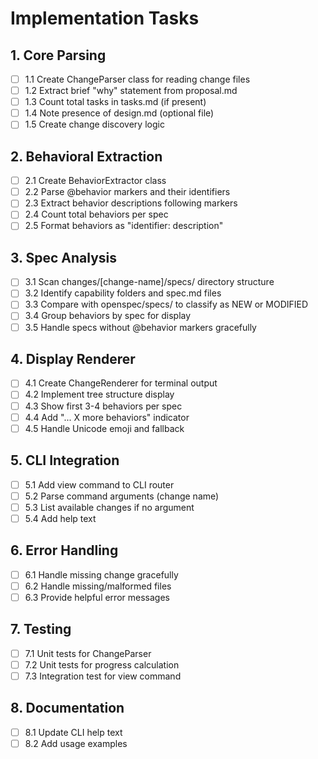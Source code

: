 # Implementation Tasks

## 1. Core Parsing
- [ ] 1.1 Create ChangeParser class for reading change files
- [ ] 1.2 Extract brief "why" statement from proposal.md
- [ ] 1.3 Count total tasks in tasks.md (if present)
- [ ] 1.4 Note presence of design.md (optional file)
- [ ] 1.5 Create change discovery logic

## 2. Behavioral Extraction
- [ ] 2.1 Create BehaviorExtractor class
- [ ] 2.2 Parse @behavior markers and their identifiers
- [ ] 2.3 Extract behavior descriptions following markers
- [ ] 2.4 Count total behaviors per spec
- [ ] 2.5 Format behaviors as "identifier: description"

## 3. Spec Analysis
- [ ] 3.1 Scan changes/[change-name]/specs/ directory structure
- [ ] 3.2 Identify capability folders and spec.md files
- [ ] 3.3 Compare with openspec/specs/ to classify as NEW or MODIFIED
- [ ] 3.4 Group behaviors by spec for display
- [ ] 3.5 Handle specs without @behavior markers gracefully

## 4. Display Renderer
- [ ] 4.1 Create ChangeRenderer for terminal output
- [ ] 4.2 Implement tree structure display
- [ ] 4.3 Show first 3-4 behaviors per spec
- [ ] 4.4 Add "... X more behaviors" indicator
- [ ] 4.5 Handle Unicode emoji and fallback

## 5. CLI Integration
- [ ] 5.1 Add view command to CLI router
- [ ] 5.2 Parse command arguments (change name)
- [ ] 5.3 List available changes if no argument
- [ ] 5.4 Add help text

## 6. Error Handling
- [ ] 6.1 Handle missing change gracefully
- [ ] 6.2 Handle missing/malformed files
- [ ] 6.3 Provide helpful error messages

## 7. Testing
- [ ] 7.1 Unit tests for ChangeParser
- [ ] 7.2 Unit tests for progress calculation
- [ ] 7.3 Integration test for view command

## 8. Documentation
- [ ] 8.1 Update CLI help text
- [ ] 8.2 Add usage examples